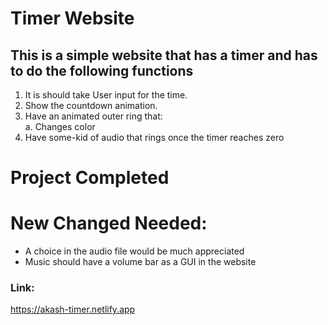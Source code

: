 # Timer Website

## This is a simple website that has a timer and has to do the following functions

1.  It is should take User input for the time.
2. Show the countdown animation.
3. Have an animated outer ring that: <br>
        a. Changes color
4. Have some-kid of audio that rings once the timer reaches zero

# Project Completed

# New Changed Needed: 

* A choice in the audio file would be much appreciated
* Music should have a volume bar as a GUI in the website

### Link: 
https://akash-timer.netlify.app
